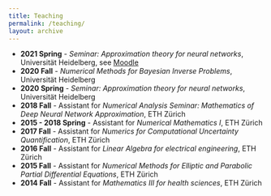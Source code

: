 ```yaml
---
title: Teaching
permalink: /teaching/
layout: archive
---
```


<ul>
<li><b>2021 Spring</b> - <i>Seminar: Approximation theory for neural networks</i>, Universit&auml;t Heidelberg, see <a href="https://moodle.uni-heidelberg.de/course/view.php?id=7579">Moodle</a></li>
<li><b>2020 Fall</b> - <i>Numerical Methods for Bayesian Inverse Problems</i>, Universit&auml;t Heidelberg</li>
<li><b>2020 Spring</b> - <i>Seminar: Approximation theory for neural networks</i>, Universit&auml;t Heidelberg</li>
<li><b>2018 Fall</b> - Assistant for <i>Numerical Analysis Seminar:
     Mathematics of Deep Neural Network Approximation</i>, ETH Z&uuml;rich</li>
<li><b>2015 - 2018 Spring</b> - Assistant for <i>Numerical Mathematics I</i>, ETH Z&uuml;rich</li>
<li><b>2017 Fall</b> - Assistant for <i>Numerics for Computational
   Uncertainty Quantification</i>, ETH Z&uuml;rich</li>
<li><b>2016 Fall</b> - Assistant for <i>Linear Algebra for electrical
   engineering</i>, ETH Z&uuml;rich</li>
<li><b>2015 Fall</b> - Assistant for <i>Numerical Methods for Elliptic and
   Parabolic Partial Differential Equations</i>, ETH Z&uuml;rich</li>
<li><b>2014 Fall</b> - Assistant for <i>Mathematics III for health
     sciences</i>, ETH Z&uuml;rich</li>
</ul>
